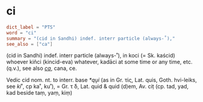 # ci

``` toml
dict_label = "PTS"
word = "ci"
summary = "(cid in Sandhi) indef. interr particle (always-˚),"
see_also = ["ca"]
```

(cid in Sandhi) indef. interr particle (always\-˚), in koci (= Sk. kaścid) whoever kiñci (kincid\-eva) whatever, kadāci at some time or any time, etc. (q.v.), see also *[ca](ca.md)*, cana, ce.

Vedic cid nom. nt. to interr. base *\*qṷi* (as in Gr. τίς, Lat. quis, Goth. hvi\-leiks, see *ki*˚, cp ka˚, ku˚), = Gr. τ ́δ, Lat. quid & quid (d)em, Av. ciṭ (cp. tad, yad, kad beside taṃ, yaṃ, kiṃ)

